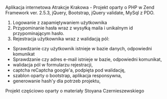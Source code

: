 Aplikacja internetowa Atrakcje Krakowa - Projekt oparty o PHP w Zend Framework ver. 2.5.3, jQuery, Bootstrap, jQuery validate, MySql z PDO.

1. Logowanie z zapamiętywaniem użytkownika
2. Przypominanie hasła wraz z wysyłką maila i unikalnym id przypominającym hasło.
3. Rejestracja użytkownika wraz z walidacją pól:
- Sprawdzanie czy użytkownik istnieje w bazie danych, odpowiedni komunikat
- Sprawdzanie czy adres e-mail istnieje w bazie, odpowiedni komunikat,
- walidacja pól w formularzu rejestracji,
- captcha reCaptcha google'a, podpięta pod walidację,
- szablon oparty o bootstrap, aplikacja responsywna,
- generowanie hash'y dla potrzeb projektu,

Projekt częściowo oparty o materiały Stoyana Czernieszewskiego
